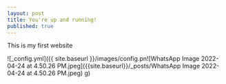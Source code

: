 ```yaml
---
layout: post
title: You're up and running!
published: true
---
```

This is my first website

![_config.yml]({{ site.baseurl }}/images/config.pn![WhatsApp Image 2022-04-24 at 4.50.26 PM.jpeg]({{site.baseurl}}/_posts/WhatsApp Image 2022-04-24 at 4.50.26 PM.jpeg)
g)
